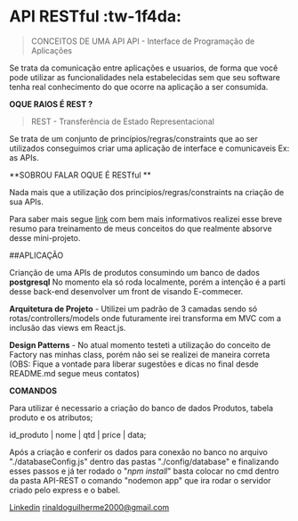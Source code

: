 # API RESTful :tw-1f4da:

> CONCEITOS DE UMA API
	API - Interface de Programação de Aplicações

Se trata da comunicação entre aplicações e usuarios, de forma que você pode utilizar as funcionalidades nela estabelecidas sem que seu software tenha real conhecimento do que ocorre na aplicação a ser consumida.

**OQUE RAIOS É REST ?**
>REST - Transferência de Estado Representacional

Se trata de um conjunto de  princípios/regras/constraints que ao ser utilizados conseguimos criar uma aplicação de interface e comunicaveis Ex: as APIs.

**SOBROU FALAR OQUE É RESTful **

Nada mais que a utilização dos principios/regras/constraints na criação de sua APIs. 

Para saber mais segue [link](https://becode.com.br/o-que-e-api-rest-e-restful/ "link") com bem mais informativos realizei esse breve resumo para treinamento de meus conceitos do que realmente absorve desse mini-projeto.

##APLICAÇÃO

Crianção de uma APIs de produtos consumindo um banco de dados **postgresql** No momento ela só roda localmente, porém a intenção é a parti desse back-end desenvolver um front de visando E-commecer.

**Arquitetura de Projeto** - Utilizei um padrão de 3 camadas sendo só rotas/controllers/models onde futuramente irei transforma em MVC com a inclusão das views em React.js.

**Design Patterns** - No atual momento testeti a utilização do conceito de Factory nas minhas class, porém não sei se realizei de maneira correta (OBS: Fique a vontade para liberar sugestões e dicas no final desde README.md segue meus contatos)

**COMANDOS**

Para utilizar é necessario a criação do banco de dados Produtos, tabela produto e os atributos;

id_produto | nome | qtd | price | data;

Após a criação e conferir os dados para conexão no banco no arquivo "./databaseConfig.js" dentro das pastas "./config/database" e finalizando esses passos e já ter rodado o "*npm install*" basta colocar no cmd dentro da pasta API-REST o comando "nodemon app" que ira rodar o servidor criado pelo express e o babel.

[Linkedin](https://www.linkedin.com/in/rinaldo-guilherme-b56906158/ "Linkedin")
rinaldoguilherme2000@gmail.com
